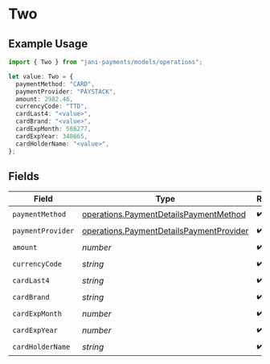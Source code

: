 # Two

## Example Usage

```typescript
import { Two } from "jani-payments/models/operations";

let value: Two = {
  paymentMethod: "CARD",
  paymentProvider: "PAYSTACK",
  amount: 2982.46,
  currencyCode: "TTD",
  cardLast4: "<value>",
  cardBrand: "<value>",
  cardExpMonth: 586277,
  cardExpYear: 348665,
  cardHolderName: "<value>",
};
```

## Fields

| Field                                                                                                | Type                                                                                                 | Required                                                                                             | Description                                                                                          |
| ---------------------------------------------------------------------------------------------------- | ---------------------------------------------------------------------------------------------------- | ---------------------------------------------------------------------------------------------------- | ---------------------------------------------------------------------------------------------------- |
| `paymentMethod`                                                                                      | [operations.PaymentDetailsPaymentMethod](../../models/operations/paymentdetailspaymentmethod.md)     | :heavy_check_mark:                                                                                   | N/A                                                                                                  |
| `paymentProvider`                                                                                    | [operations.PaymentDetailsPaymentProvider](../../models/operations/paymentdetailspaymentprovider.md) | :heavy_check_mark:                                                                                   | N/A                                                                                                  |
| `amount`                                                                                             | *number*                                                                                             | :heavy_check_mark:                                                                                   | N/A                                                                                                  |
| `currencyCode`                                                                                       | *string*                                                                                             | :heavy_check_mark:                                                                                   | N/A                                                                                                  |
| `cardLast4`                                                                                          | *string*                                                                                             | :heavy_check_mark:                                                                                   | N/A                                                                                                  |
| `cardBrand`                                                                                          | *string*                                                                                             | :heavy_check_mark:                                                                                   | N/A                                                                                                  |
| `cardExpMonth`                                                                                       | *number*                                                                                             | :heavy_check_mark:                                                                                   | N/A                                                                                                  |
| `cardExpYear`                                                                                        | *number*                                                                                             | :heavy_check_mark:                                                                                   | N/A                                                                                                  |
| `cardHolderName`                                                                                     | *string*                                                                                             | :heavy_check_mark:                                                                                   | N/A                                                                                                  |